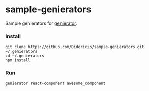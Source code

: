 # sample-genierators

Sample genierators for [genierator](https://github.com/Didericis/genierator).

### Install

```
git clone https://github.com/Didericis/sample-genierators.git ~/.genierators
cd ~/.genierators
npm install
```

### Run

`genierator react-component awesome_component`
